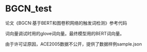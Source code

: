 # BGCN_test

论文《BGCN:基于BERT和图卷积网络的触发词检测》参考代码



词向量调试时用的glove词向量。最终模型用的BERT词向量。



由于许可证原因，ACE2005数据不公开，提供了数据样例sample.json


